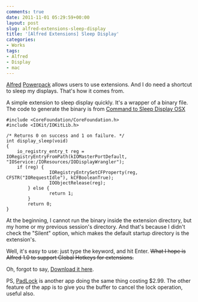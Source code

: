 ```yaml
---
comments: true
date: 2011-11-01 05:29:59+00:00
layout: post
slug: alfred-extensions-sleep-display
title: '[Alfred Extensions] Sleep Display'
categories:
- Works
tags:
- Alfred
- Display
- mac
---
```


[Alfred](http://www.alfredapp.com) [Powerpack](http://www.alfredapp.com/powerpack/) allows users to use extensions. And I do need a shortcut to sleep my displays. That's how it comes from.

A simple extension to sleep display quickly. It's a wrapper of a binary file.
The code to generate the binary is from [Command to Sleep Display OSX](http://stackoverflow.com/questions/1239439/command-to-sleep-display-osx)

	#include <CoreFoundation/CoreFoundation.h>
	#include <IOKit/IOKitLib.h>
	
	/* Returns 0 on success and 1 on failure. */
	int display_sleep(void)
	{
	    io_registry_entry_t reg = IORegistryEntryFromPath(kIOMasterPortDefault, "IOService:/IOResources/IODisplayWrangler");
	    if (reg) {
	                IORegistryEntrySetCFProperty(reg, CFSTR("IORequestIdle"), kCFBooleanTrue);
	                IOObjectRelease(reg);
	        } else {
	                return 1;
	        }
	        return 0;
	}

At the beginning, I cannot run the binary inside the extension directory, but my home or my previous session's directory. And that's because I didn't check the "Silent" option, which makes the default startup directory is the extension's.

Well, it's easy to use: just type the keyword, and hit Enter.
~~What I hope is Alfred 1.0 to support Global Hotkeys for extensions.~~

Oh, forgot to say, [Download it here](http://wwwjfy.net/tools/SleepDisplay.alfredextension).

PS, [PadLock](http://itunes.apple.com/us/app/padlock/id415667090?mt=12) is another app doing the same thing costing $2.99. The other feature of the app is to give you the buffer to cancel the lock operation, useful also.
